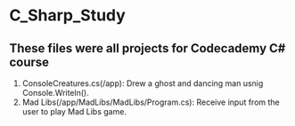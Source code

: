 # C_Sharp_Study

## These files were all projects for Codecademy C# course

1. ConsoleCreatures.cs(/app): Drew a ghost and dancing man usnig Console.Writeln().
2. Mad Libs(/app/MadLibs/MadLibs/Program.cs): Receive input from the user to play Mad Libs game.
